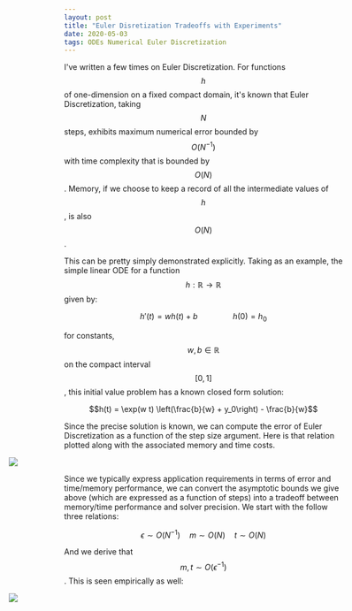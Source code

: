 ```yaml
---
layout: post
title: "Euler Disretization Tradeoffs with Experiments"
date: 2020-05-03
tags: ODEs Numerical Euler Discretization
---
```


I've written a few times on Euler Discretization. For functions $$h$$ of one-dimension on a fixed compact domain, it's known that Euler Discretization, taking $$N$$ steps, exhibits maximum numerical error bounded by $$O(N^{-1})$$ with time complexity that is bounded by $$O(N)$$. Memory, if we choose to keep a record of all the intermediate values of $$h$$, is also $$O(N)$$.

This can be pretty simply demonstrated explicitly. Taking as an example, the simple linear ODE for a function $$h: \mathbb{R} \rightarrow \mathbb{R}$$ given by:

$$h'(t) = w h(t) + b \qquad \qquad h(0) = h_0$$

for constants, $$w, b \in \mathbb{R}$$ on the compact interval $$[0, 1]$$, this initial value problem has a known closed form solution:

$$h(t) = \exp(w t) \left(\frac{b}{w} + y_0\right) - \frac{b}{w}$$

Since the precise solution is known, we can compute the error of Euler Discretization as a function of the step size argument. Here is that relation plotted along with the associated memory and time costs.

<img style="max-width: 900px; margin: 0 0 0 -100px;" src="https://frankwang95.github.io/assets/ode_solver_baselines/ode_solver_baseline_independent_step.png">

Since we typically express application requirements in terms of error and time/memory performance, we can convert the asymptotic bounds we give above (which are expressed as a function of steps) into a tradeoff between memory/time performance and solver precision. We start with the follow three relations:

$$\epsilon \sim O(N^{-1}) \quad m \sim O(N) \quad t \sim O(N)$$

And we derive that $$m, t \sim O(\epsilon^{-1})$$. This is seen empirically as well:

<img style="max-width: 900px; margin: 0 0 0 -100px;" src="https://frankwang95.github.io/assets/ode_solver_baselines/ode_solver_baseline_independent_error.png">
